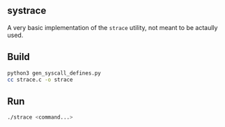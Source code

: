 ## systrace
A very basic implementation of the `strace` utility, not meant to be actaully used.

## Build
```sh
python3 gen_syscall_defines.py
cc strace.c -o strace
```

## Run
```sh
./strace <command...>
```
